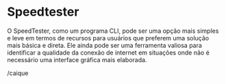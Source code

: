 ﻿# Speedtester


O SpeedTester, como um programa CLI, pode ser uma opção mais simples e leve em termos de recursos para usuários que preferem uma solução mais básica e direta. Ele ainda pode ser uma ferramenta valiosa para identificar a qualidade da conexão de internet em situações onde não é necessário uma interface gráfica mais elaborada.





/caique

